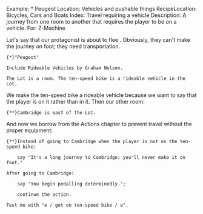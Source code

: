 Example: * Peugeot
Location: Vehicles and pushable things
RecipeLocation: Bicycles, Cars and Boats
Index: Travel requiring a vehicle
Description: A journey from one room to another that requires the player to be on a vehicle.
For: Z-Machine

  
Let's say that our protagonist is about to flee . Obviously, they can't make the journey on foot; they need transportation.

  

``` inform7
{*}"Peugeot"

Include Rideable Vehicles by Graham Nelson.

The Lot is a room. The ten-speed bike is a rideable vehicle in the Lot.
```

  
We make the ten-speed bike a rideable vehicle because we want to say that the player is on it rather than in it. Then our other room:

  

``` inform7
{**}Cambridge is east of the Lot.
```

  
And now we borrow from the Actions chapter to prevent travel without the proper equipment:

  

``` inform7
{**}Instead of going to Cambridge when the player is not on the ten-speed bike:

	say "It's a long journey to Cambridge: you'll never make it on foot."

After going to Cambridge:

	say "You begin pedalling determinedly.";

	continue the action.

Test me with "e / get on ten-speed bike / e".
```

